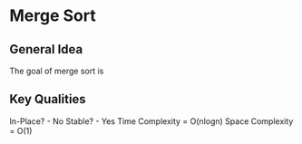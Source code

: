 # Merge Sort

## General Idea
The goal of merge sort is


## Key Qualities
In-Place? - No
Stable?   - Yes
Time Complexity = O(nlogn)
Space Complexity = O(1)